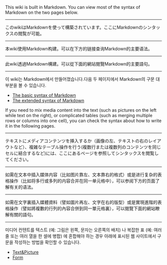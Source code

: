 This wiki is built in Markdown. You can view most of the syntax of Markdown on the two pages below.

---

このwikiはMarkdownを使って構築されています。ここにMarkdownのシンタックスの閲覧が可能。

---

本wiki使用Markdown构建。可以在下方的链接查询Markdown的主要语法。

---

此wiki透過Markdown構建。可以從下面的網站閱覽Markdown的主要語句。

---

이 wiki는 Markdown에서 만들어졌습니다.다음 두 페이지에서 Markdown의 구문 대부분을 볼 수 있습니다.

- [The basic syntax of Markdown](https://www.markdownguide.org/basic-syntax/)
- [The extended syntax of Markdown](https://www.markdownguide.org/extended-syntax/)

If you need to mix media content into the text (such as pictures on the left while text on the right), or complicated tables (such as merging multiple rows or columns into one cell), you can check the syntax about how to write it in the following pages.

---

テキストにメディアコンテンツを挿入するか（画像の左、テキストの右のレイアウトなど）、複雑なテーブル操作を行う(複数行または複数列のコンテンツを同じセルに結合するなど)には、ここにあるページを参照してシンタックスを閲覧してください。

---

如需在文本中插入媒体内容（比如图片靠左、文本靠右的格式）或是进行复杂的表格操作（比如将多行或多列的内容合并在同一单元格中），可以参阅下方的页面了解有关的语法。

---

如需在文字裏插入媒體資料（譬如圖片再左、文字在右的版型）或是實現進階的表格操作（譬如將複數的行列的內容合併到同一單元格裏），可以閱覽下面的網站瞭解有關的語句。

---

미디어 컨텐트를 텍스트 (예: 그림은 왼쪽, 문자는 오른쪽의 배치) 나 복잡한 표 (예: 여러 줄 또는 여러 열을 한 셀에 병합) 에 혼합해야 하는 경우 아래에 표시된 웹 사이트에서 구문을 작성하는 방법을 확인할 수 있습니다.

- [Text&Picture](contribution/formats-text-picture.md)
- [Form](contribution/formats-form.md)
